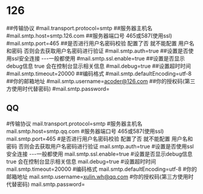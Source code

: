 # 126
##传输协议
#mail.transport.protocol=smtp
##服务器主机名
#mail.smtp.host=smtp.126.com
##服务器端口号 465或587(使用ssl)
#mail.smtp.port=465
##是否进行用户名密码校验 配置了否 就不能配置 用户名和密码 否则会去获取用户名密码进行验证
#mail.smtp.auth=true
##设置是否使用ssl安全连接 ---一般都使用
#mail.smtp.ssl.enable=true
##设置是否显示debug信息 true 会在控制台显示相关信息
#mail.debug=true
##设置超时时间
#mail.smtp.timeout=20000
##编码格式
#mail.smtp.defaultEncoding=utf-8
##你的邮箱地址
#mail.smtp.username=acoder@126.com
##你的授权码(第三方使用时代替密码)
#mail.smtp.password=

## QQ
#传输协议
mail.transport.protocol=smtp
#服务器主机名
mail.smtp.host=smtp.qq.com
#服务器端口号 465或587(使用ssl)
mail.smtp.port=465
#是否进行用户名密码校验 配置了否 就不能配置 用户名和密码 否则会去获取用户名密码进行验证
mail.smtp.auth=true
#设置是否使用ssl安全连接 ---一般都使用
mail.smtp.ssl.enable=true
#设置是否显示debug信息 true 会在控制台显示相关信息
mail.debug=true
#设置超时时间
mail.smtp.timeout=20000
#编码格式
mail.smtp.defaultEncoding=utf-8
#你的邮箱地址
mail.smtp.username=xulin.wh@qq.com
#你的授权码(第三方使用时代替密码)
mail.smtp.password=


